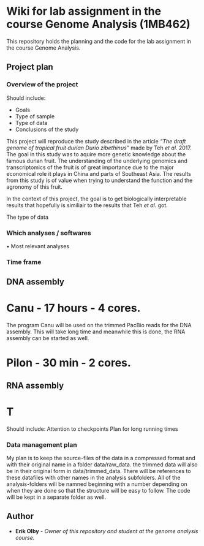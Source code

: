 # Wiki for lab assignment in the course Genome Analysis (1MB462)
This repository holds the planning and the code for the lab assignment in the course Genome Analysis. 
## Project plan 
### Overview of the project  
Should include: 
* Goals  
* Type of sample  
* Type of data 
*	Conclusions of the study

This project will reproduce the study described in the article *“The draft genome of tropical fruit durian Durio zibethinus”* made by Teh *et al.* 2017.
The goal in this study was to aquire more genetic knowledge about the famous durian fruit. The understanding of the underlying genomics and transcriptomics of the fruit is of great importance due to the major economical role it plays in China and parts of Southeast Asia. The results from this study is of value when trying to understand the function and the agronomy of this fruit.

In the context of this project, the goal is to get biologically interpretable results that hopefully is similiair to the results that Teh *et al.* got.  

The type of data 
### Which analyses / softwares
•	Most relevant analyses

### Time frame 
## DNA assembly 
# Canu - 17 hours - 4 cores.
The program Canu will be used on the trimmed PacBio reads for the DNA assembly. This will take long time and meanwhile this is done, the RNA assembly can be started as well. 
# Pilon - 30 min - 2 cores. 

## RNA assembly 
# T
Should include: 
Attention to checkpoints 
Plan for long running times 

### Data management plan
My plan is to keep the source-files of the data in a compressed format and with their original name in a folder data/raw_data. the trimmed data will also be in their original form in data/trimmed_data. There will be references to these datafiles with other names in the analysis subfolders. All of the analysis-folders will be namned beginning with a number depending on when they are done so that the structure will be easy to follow. The code will be kept in a separate folder as well. 

## Author
* **Erik Olby** - *Owner of this repository and student at the genome analysis course.* 
